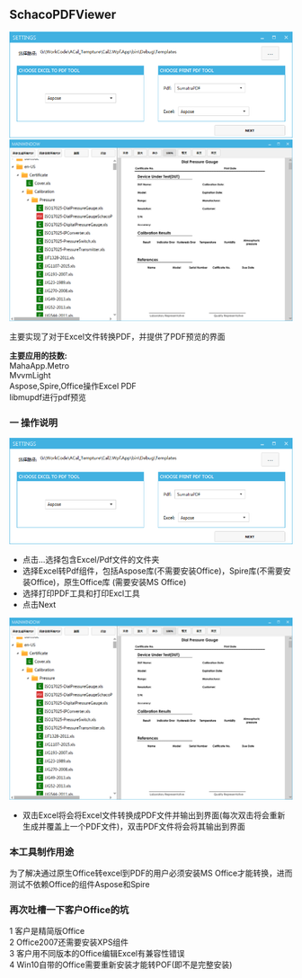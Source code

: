 ## SchacoPDFViewer ##

![image](https://github.com/tiancai4652/SchacoPDFViewer/blob/master/1.png)   
![image](https://github.com/tiancai4652/SchacoPDFViewer/blob/master/2.png)   

主要实现了对于Excel文件转换PDF，并提供了PDF预览的界面

**主要应用的技数:**  
MahaApp.Metro  
MvvmLight  
Aspose,Spire,Office操作Excel PDF  
libmupdf进行pdf预览

### 一 操作说明 ###
![image](https://github.com/tiancai4652/SchacoPDFViewer/blob/master/1.png)   
 - 点击...选择包含Excel/Pdf文件的文件夹
 - 选择Excel转Pdf组件，包括Aspose库(不需要安装Office)，Spire库(不需要安装Office)，原生Office库
(需要安装MS Office)
 - 选择打印PDF工具和打印Excl工具
 - 点击Next

![image](https://github.com/tiancai4652/SchacoPDFViewer/blob/master/2.png)   
 - 双击Excel将会将Excel文件转换成PDF文件并输出到界面(每次双击将会重新生成并覆盖上一个PDF文件)，双击PDF文件将会将其输出到界面

### 本工具制作用途 ###

为了解决通过原生Office转excel到PDF的用户必须安装MS Office才能转换，进而测试不依赖Office的组件Aspose和Spire


### 再次吐槽一下客户Office的坑 ###

1 客户是精简版Office   
2 Office2007还需要安装XPS组件  
3 客户用不同版本的Office编辑Excel有兼容性错误  
4 Win10自带的Office需要重新安装才能转POF(即不是完整安装)


